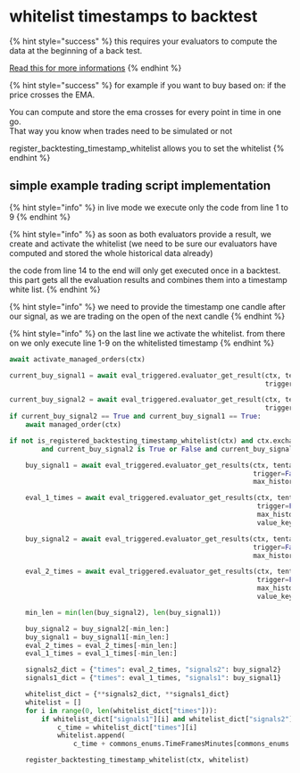 # whitelist timestamps to backtest

{% hint style="success" %}
this requires your evaluators to compute the data at the beginning of a back test.

[Read this for more informations](100x-the-back-testing-speed.md#computing-the-whole-evaluator-history-in-one-go)
{% endhint %}

{% hint style="success" %}
for example if you want to buy based on: if the price crosses the EMA.

You can compute and store the ema crosses for every point in time in one go.\
That way you know when trades need to be simulated or not

register\_backtesting\_timestamp\_whitelist allows you to set the whitelist
{% endhint %}

## simple example trading script implementation

{% hint style="info" %}
in live mode we execute only the code from line 1 to 9
{% endhint %}

{% hint style="info" %}
as soon as both evaluators provide a result, we create and activate the whitelist (we need to be sure our evaluators have computed and stored the whole historical data already)

the code from line 14 to the end will only get executed once in a backtest. this part gets all the evaluation results and combines them into a timestamp white list.
{% endhint %}

{% hint style="info" %}
we need to provide the timestamp one candle after our signal, as we are trading on the open of the next candle
{% endhint %}

{% hint style="info" %}
on the last line we activate the whitelist. from there on we only execute line 1-9 on the whitelisted timestamp
{% endhint %}

```python
await activate_managed_orders(ctx)

current_buy_signal1 = await eval_triggered.evaluator_get_result(ctx, tentacle_class="Evaluator_Name1",
                                                                trigger=True, config_name="test1 Evaluator_Name1")

current_buy_signal2 = await eval_triggered.evaluator_get_result(ctx, tentacle_class="Evaluator_Name2",
                                                                trigger=True, config_name="test2 Evaluator_Name2")
if current_buy_signal2 == True and current_buy_signal1 == True:
    await managed_order(ctx)

if not is_registered_backtesting_timestamp_whitelist(ctx) and ctx.exchange_manager.is_backtesting \
        and current_buy_signal2 is True or False and current_buy_signal1 is True or False:

    buy_signal1 = await eval_triggered.evaluator_get_results(ctx, tentacle_class="Evaluator_Name1",
                                                             trigger=False, config_name="test1 Evaluator_Name1",
                                                             max_history=True)

    eval_1_times = await eval_triggered.evaluator_get_results(ctx, tentacle_class="Evaluator_Name1",
                                                              trigger=False, config_name="test1 Evaluator_Name1",
                                                              max_history=True,
                                                              value_key="t")

    buy_signal2 = await eval_triggered.evaluator_get_results(ctx, tentacle_class="Evaluator_Name2",
                                                             trigger=False, config_name="test2 Evaluator_Name2",
                                                             max_history=True)

    eval_2_times = await eval_triggered.evaluator_get_results(ctx, tentacle_class="Evaluator_Name2",
                                                              trigger=False, config_name="test2 Evaluator_Name2",
                                                              max_history=True,
                                                              value_key="t")

    min_len = min(len(buy_signal2), len(buy_signal1))

    buy_signal2 = buy_signal2[-min_len:]
    buy_signal1 = buy_signal1[-min_len:]
    eval_2_times = eval_2_times[-min_len:]
    eval_1_times = eval_1_times[-min_len:]

    signals2_dict = {"times": eval_2_times, "signals2": buy_signal2}
    signals1_dict = {"times": eval_1_times, "signals1": buy_signal1}

    whitelist_dict = {**signals2_dict, **signals1_dict}
    whitelist = []
    for i in range(0, len(whitelist_dict["times"])):
        if whitelist_dict["signals1"][i] and whitelist_dict["signals2"][i]:
            c_time = whitelist_dict["times"][i]
            whitelist.append(
                c_time + commons_enums.TimeFramesMinutes[commons_enums.TimeFrames(ctx.time_frame)] * 60)

    register_backtesting_timestamp_whitelist(ctx, whitelist)
```
